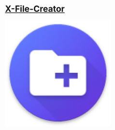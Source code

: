 # <a href="https://github.com/JuniorXR/xNote/releases/download/android-applicatipn/X-File-Creator.apk">X-File-Creator</a>
 <a href="https://github.com/JuniorXR/xNote/releases/download/android-applicatipn/X-File-Creator.apk"><img width="350px" src="https://github.com/JuniorXR/xNote/blob/main/app/src/main/res/mipmap-xxhdpi/ic_new_final.png"/>
</a>
